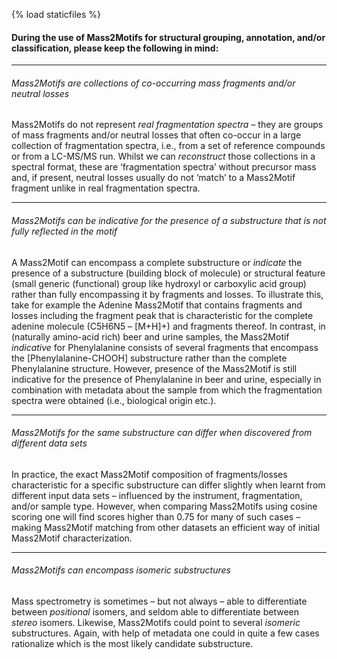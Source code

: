 {% load staticfiles %}

#### During the use of Mass2Motifs for structural grouping, annotation, and/or classification, please keep the following in mind:

---

###### Mass2Motifs are collections of co-occurring mass fragments and/or neutral losses

Mass2Motifs do not represent *real fragmentation spectra* – they are groups of mass fragments and/or neutral losses that often co-occur in a large collection of fragmentation spectra, i.e., from a set of reference compounds or from a LC-MS/MS run. Whilst we can *reconstruct* those collections in a spectral format, these are ‘fragmentation spectra’ without precursor mass and, if present, neutral losses usually do not ‘match’ to a Mass2Motif fragment unlike in real fragmentation spectra. 

---

###### Mass2Motifs can be indicative for the presence of a substructure that is not fully reflected in the motif

A Mass2Motif can encompass a complete substructure or *indicate* the presence of a substructure (building block of molecule) or structural feature (small generic (functional) group like hydroxyl or carboxylic acid group) rather than fully encompassing it by fragments and losses. To illustrate this, take for example the Adenine Mass2Motif that contains fragments and losses including the fragment peak that is characteristic for the complete adenine molecule (C5H6N5 – [M+H]+) and fragments thereof. In contrast, in (naturally amino-acid rich) beer and urine samples, the Mass2Motif *indicative* for Phenylalanine consists of several fragments that encompass the [Phenylalanine-CHOOH] substructure rather than the complete Phenylalanine structure. However, presence of the Mass2Motif is still indicative for the presence of Phenylalanine in beer and urine, especially in combination with metadata about the sample from which the fragmentation spectra were obtained (i.e., biological origin etc.).

---

###### Mass2Motifs for the same substructure can differ when discovered from different data sets

In practice, the exact Mass2Motif composition of fragments/losses characteristic for a specific substructure can differ slightly when learnt from different input data sets – influenced by the instrument, fragmentation, and/or sample type. However, when comparing Mass2Motifs using cosine scoring one will find scores higher than 0.75 for many of such cases – making Mass2Motif matching from other datasets an efficient way of initial Mass2Motif characterization.

---

###### Mass2Motifs can encompass isomeric substructures 

Mass spectrometry is sometimes – but not always – able to differentiate between *positional* isomers, and seldom able to differentiate between *stereo* isomers. Likewise, Mass2Motifs could point to several *isomeric* substructures. Again, with help of metadata one could in quite a few cases rationalize which is the most likely candidate substructure. 